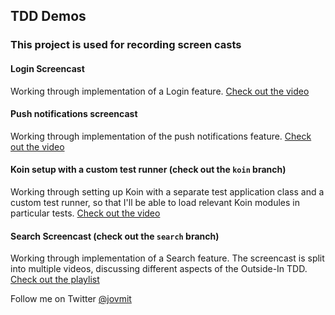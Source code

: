 ## TDD Demos

### This project is used for recording screen casts

#### Login Screencast
Working through implementation of a Login feature. [Check out the video](https://youtu.be/AHEJGWY1B0s)

#### Push notifications screencast
Working through implementation of the push notifications feature. [Check out the video](https://youtu.be/LTqvVWvmACY)

#### Koin setup with a custom test runner (check out the `koin` branch)
Working through setting up Koin with a separate test application class and a custom test runner, so that I'll be able to load relevant Koin modules in particular tests. [Check out the video](https://youtu.be/_BdgqavMj8o)  

#### Search Screencast (check out the `search` branch)
Working through implementation of a Search feature. The screencast is split into multiple videos, discussing different aspects of the Outside-In TDD. [Check out the playlist](https://www.youtube.com/playlist?list=PLqew6vQ7CzHJ6YC8HUx3k1VINanVr56_d)

Follow me on Twitter [@jovmit](https://twitter.com/jovchem)
